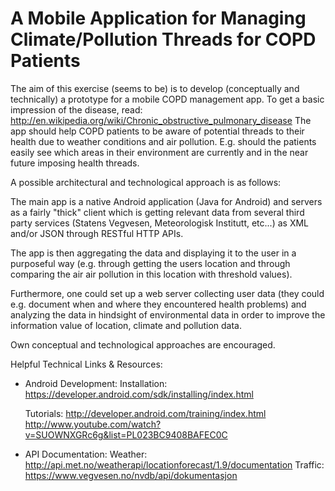 A Mobile Application for Managing Climate/Pollution Threads for COPD Patients
=============================================================================

The aim of this exercise (seems to be) is to develop (conceptually and technically) a prototype for a mobile COPD management app.
To get a basic impression of the disease, read:
http://en.wikipedia.org/wiki/Chronic_obstructive_pulmonary_disease
The app should help COPD patients to be aware of potential threads to their health due to weather conditions and air pollution.
E.g. should the patients easily see which areas in their environment are currently and in the near future imposing health threads.

A possible architectural and technological approach is as follows:

The main app is a native Android application (Java for Android) and servers as a fairly "thick" client which is getting relevant data from
several third party services (Statens Vegvesen, Meteorologisk Institutt, etc...) as XML and/or JSON through RESTful HTTP APIs.

The app is then aggregating the data and displaying it to the user in a purposeful way (e.g. through getting the users location and through comparing the air
air pollution in this location with threshold values).

Furthermore, one could set up a web server collecting user data (they could e.g. document when and where they encountered health problems) and analyzing the data in hindsight of environmental data
in order to improve the information value of location, climate and pollution data.

Own conceptual and technological approaches are encouraged.


Helpful Technical Links & Resources:
* Android Development:
	Installation:
	https://developer.android.com/sdk/installing/index.html
	
	Tutorials:
	http://developer.android.com/training/index.html
	http://www.youtube.com/watch?v=SUOWNXGRc6g&list=PL023BC9408BAFEC0C

* API Documentation:
	Weather:
	http://api.met.no/weatherapi/locationforecast/1.9/documentation
	Traffic:
	https://www.vegvesen.no/nvdb/api/dokumentasjon
